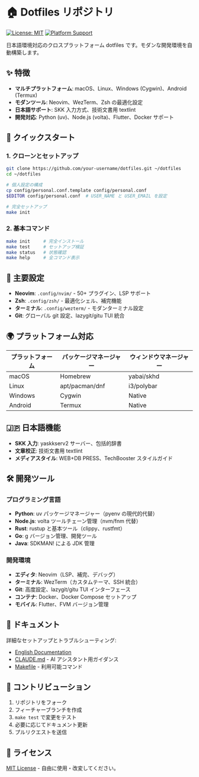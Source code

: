 # 🏠 Dotfiles リポジトリ

[![License: MIT](https://img.shields.io/badge/License-MIT-yellow.svg)](https://opensource.org/licenses/MIT)
[![Platform Support](https://img.shields.io/badge/Platform-macOS%20%7C%20Linux%20%7C%20Windows%20%7C%20Android-blue)](https://github.com)

日本語環境対応のクロスプラットフォーム dotfiles です。モダンな開発環境を自動構築します。

## ✨ 特徴

- **マルチプラットフォーム**: macOS、Linux、Windows (Cygwin)、Android (Termux)
- **モダンツール**: Neovim、WezTerm、Zsh の最適化設定
- **日本語サポート**: SKK 入力方式、技術文書用 textlint
- **開発対応**: Python (uv)、Node.js (volta)、Flutter、Docker サポート

## 🚀 クイックスタート

### 1. クローンとセットアップ

```bash
git clone https://github.com/your-username/dotfiles.git ~/dotfiles
cd ~/dotfiles

# 個人設定の構成
cp config/personal.conf.template config/personal.conf
$EDITOR config/personal.conf  # USER_NAME と USER_EMAIL を設定

# 完全セットアップ
make init
```

### 2. 基本コマンド

```bash
make init     # 完全インストール
make test     # セットアップ検証
make status   # 状態確認
make help     # 全コマンド表示
```

## 📁 主要設定

- **Neovim**: `.config/nvim/` - 50+ プラグイン、LSP サポート
- **Zsh**: `.config/zsh/` - 最適化シェル、補完機能
- **ターミナル**: `.config/wezterm/` - モダンターミナル設定
- **Git**: グローバル git 設定、lazygit/gitu TUI 統合

## 🌍 プラットフォーム対応

| プラットフォーム | パッケージマネージャー | ウィンドウマネージャー |
|------------------|------------------------|------------------------|
| macOS            | Homebrew               | yabai/skhd             |
| Linux            | apt/pacman/dnf         | i3/polybar             |
| Windows          | Cygwin                 | Native                 |
| Android          | Termux                 | Native                 |

## 🇯🇵 日本語機能

- **SKK 入力**: yaskkserv2 サーバー、包括的辞書
- **文章校正**: 技術文書用 textlint
- **メディアスタイル**: WEB+DB PRESS、TechBooster スタイルガイド

## 🛠️ 開発ツール

### プログラミング言語
- **Python**: uv パッケージマネージャー（pyenv の現代的代替）
- **Node.js**: volta ツールチェーン管理（nvm/fnm 代替）
- **Rust**: rustup と基本ツール（clippy、rustfmt）
- **Go**: g バージョン管理、開発ツール
- **Java**: SDKMAN! による JDK 管理

### 開発環境
- **エディタ**: Neovim（LSP、補完、デバッグ）
- **ターミナル**: WezTerm（カスタムテーマ、SSH 統合）
- **Git**: 高度設定、lazygit/gitu TUI インターフェース
- **コンテナ**: Docker、Docker Compose セットアップ
- **モバイル**: Flutter、FVM バージョン管理

## 📖 ドキュメント

詳細なセットアップとトラブルシューティング:
- [English Documentation](README.md)
- [CLAUDE.md](CLAUDE.md) - AI アシスタント用ガイダンス
- [Makefile](Makefile) - 利用可能コマンド

## 🤝 コントリビューション

1. リポジトリをフォーク
2. フィーチャーブランチを作成
3. `make test` で変更をテスト
4. 必要に応じてドキュメント更新
5. プルリクエストを送信

## 📄 ライセンス

[MIT License](LICENSE) - 自由に使用・改変してください。